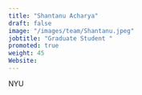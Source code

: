```yaml
---
title: "Shantanu Acharya"
draft: false
image: "/images/team/Shantanu.jpeg"
jobtitle: "Graduate Student "
promoted: true
weight: 45
Website:
---
```



NYU
